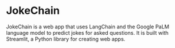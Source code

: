 # JokeChain
JokeChain is a web app that uses LangChain and the Google PaLM language model to predict jokes for asked questions. It is built with Streamlit, a Python library for creating web apps.
